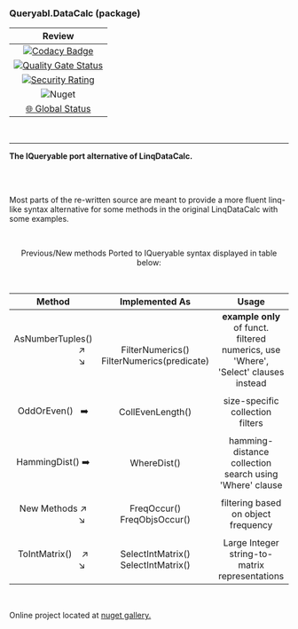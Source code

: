 ### Queryabl.DataCalc (package)

|  Review  |
|:------------:|
[![Codacy Badge](https://app.codacy.com/project/badge/Grade/9450c471020d498a9f0e10616855fcf6)](https://app.codacy.com/gh/chrdek/QueryablDataCalc/dashboard?utm_source=gh&utm_medium=referral&utm_content=&utm_campaign=Badge_grade) |
| [![Quality Gate Status](https://sonarcloud.io/api/project_badges/measure?project=chrdek_QueryablDataCalc&metric=alert_status)](https://sonarcloud.io/summary/new_code?id=chrdek_QueryablDataCalc) |
| [![Security Rating](https://sonarcloud.io/api/project_badges/measure?project=chrdek_QueryablDataCalc&metric=security_rating)](https://sonarcloud.io/summary/new_code?id=chrdek_QueryablDataCalc) |
| ![Nuget](https://img.shields.io/nuget/dt/Queryabl.DataCalc?logo=nuget) |
| [🌐 Global Status](https://status.nuget.org/) |

&nbsp;&nbsp;&nbsp;&nbsp;&nbsp;&nbsp;


<hr>

__The IQueryable port alternative of LinqDataCalc.__

<br/>
<br/>

Most parts of the re-written source are meant to provide a more fluent linq-like syntax alternative for some methods in the original LinqDataCalc with some examples.

<br/>

<div align="center">

Previous/New methods Ported to IQueryable syntax displayed in table below:

<br>

|  Method  | Implemented As | Usage |
|:------------:|:------------:|:------------:|
| AsNumberTuples() &nbsp;&nbsp;&nbsp;&nbsp;&nbsp;&nbsp;&nbsp;&nbsp;&nbsp;&nbsp;&nbsp;&nbsp;&nbsp;&nbsp;&nbsp;&nbsp;&nbsp;&nbsp;&nbsp;&nbsp;&nbsp;&nbsp;&nbsp; ↗️ <br> &nbsp;&nbsp;&nbsp;&nbsp;&nbsp;&nbsp;&nbsp;&nbsp;&nbsp;&nbsp;&nbsp;&nbsp;&nbsp;&nbsp;&nbsp;&nbsp;&nbsp;&nbsp;&nbsp;&nbsp;&nbsp;&nbsp;&nbsp; ↘️ | <br> FilterNumerics()<br> FilterNumerics(predicate)  |  __example only__ of funct. filtered numerics, use 'Where', 'Select' clauses instead |
|   |   |   |
| OddOrEven()&nbsp;&nbsp; ➡️ | CollEvenLength()  | size-specific collection filters |
|   |   |   |
| HammingDist() ➡️ | WhereDist()  | hamming-distance collection search  using 'Where' clause |
|   |   |   |
| New Methods&nbsp;↗️ <br> &nbsp;&nbsp;&nbsp;&nbsp;&nbsp;&nbsp;&nbsp;&nbsp;&nbsp;&nbsp;&nbsp;&nbsp;&nbsp;&nbsp;&nbsp;&nbsp;&nbsp;&nbsp;&nbsp;&nbsp;&nbsp;&nbsp;&nbsp; ↘️ | FreqOccur()<br> FreqObjsOccur()  | filtering based on object frequency |
|   |   |   |
| ToIntMatrix()&nbsp;&nbsp;&nbsp;&nbsp;↗️ <br> &nbsp;&nbsp;&nbsp;&nbsp;&nbsp;&nbsp;&nbsp;&nbsp;&nbsp;&nbsp;&nbsp;&nbsp;&nbsp;&nbsp;&nbsp;&nbsp;&nbsp;&nbsp;&nbsp;&nbsp;&nbsp;&nbsp;&nbsp; ↘️ | SelectIntMatrix()<br> SelectIntMatrix() | Large Integer string-to-matrix representations |

</div>

<br>

Online project located at [nuget gallery.](https://www.nuget.org/packages/Queryabl.DataCalc/)

